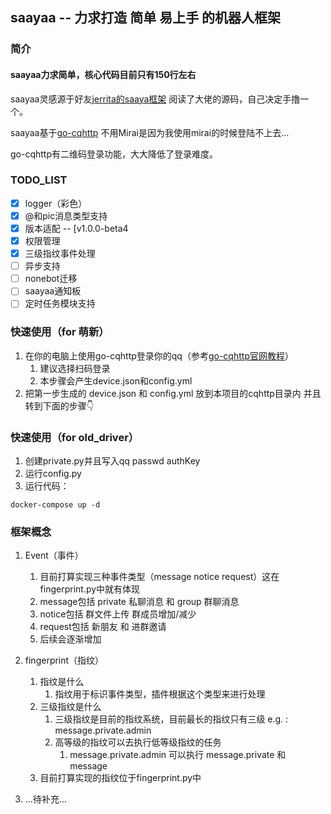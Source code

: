 ## saayaa -- 力求打造 简单 易上手 的机器人框架



### 简介

#### **saayaa力求简单，核心代码目前只有150行左右**

saayaa灵感源于好友[jerrita的saaya框架](https://github.com/jerrita/saaya) 阅读了大佬的源码，自己决定手撸一个。

saayaa基于[go-cqhttp](https://github.com/Mrs4s/go-cqhttp) 不用Mirai是因为我使用mirai的时候登陆不上去...

go-cqhttp有二维码登录功能，大大降低了登录难度。

### TODO_LIST

- [x] logger（彩色）
- [x]  @和pic消息类型支持
- [x] 版本适配 -- [v1.0.0-beta4
- [x] 权限管理
- [x] 三级指纹事件处理
- [ ] 异步支持
- [ ] nonebot迁移
- [ ] saayaa通知板
- [ ] 定时任务模块支持

### 快速使用（for 萌新）

1. 在你的电脑上使用go-cqhttp登录你的qq（参考[go-cqhttp官网教程](https://github.com/Mrs4s/go-cqhttp)）
   1. 建议选择扫码登录
   2. 本步骤会产生device.json和config.yml
2. 把第一步生成的 device.json 和 config.yml 放到本项目的cqhttp目录内 并且转到下面的步骤👇

### 快速使用（for old_driver）

1. 创建private.py并且写入qq  passwd  authKey
2. 运行config.py
3. 运行代码：

```
docker-compose up -d
```

### 框架概念

1. Event（事件）
   1. 目前打算实现三种事件类型（message notice request）这在fingerprint.py中就有体现
   2. message包括 private 私聊消息 和 group 群聊消息
   3. notice包括 群文件上传 群成员增加/减少
   4. request包括 新朋友 和 进群邀请
   5. 后续会逐渐增加

1. fingerprint（指纹）
   1. 指纹是什么
      1. 指纹用于标识事件类型，插件根据这个类型来进行处理
   2. 三级指纹是什么
      1. 三级指纹是目前的指纹系统，目前最长的指纹只有三级 e.g. : message.private.admin
      2. 高等级的指纹可以去执行低等级指纹的任务
         1. message.private.admin 可以执行 message.private 和 message
   3. 目前打算实现的指纹位于fingerprint.py中
2. ...待补充...